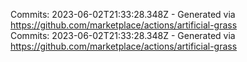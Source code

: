 Commits: 2023-06-02T21:33:28.348Z - Generated via https://github.com/marketplace/actions/artificial-grass
<br>
Commits: 2023-06-02T21:33:28.348Z - Generated via https://github.com/marketplace/actions/artificial-grass
<br>
